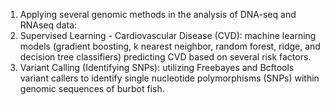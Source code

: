 1. Applying several genomic methods in the analysis of DNA-seq and RNAseq data: 
2. Supervised Learning - Cardiovascular Disease (CVD): machine learning models (gradient boosting, k nearest neighbor, random forest, ridge, and decision tree classifiers) predicting CVD based on several risk factors.
3. Variant Calling (Identifying SNPs): utilizing Freebayes and Bcftools variant callers to identify single nucleotide polymorphisms (SNPs) within genomic sequences of burbot fish. 
